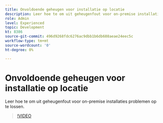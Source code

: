 ```yaml
---
title: Onvoldoende geheugen voor installatie op locatie
description: Leer hoe te om uit geheugenfout voor on-premise installaties problemen op te lossen.
role: Admin
level: Experienced
topic: Development
kt: 8386
source-git-commit: 496d9268fdc6276ac9dbb1b6db608aeae24eec5c
workflow-type: tm+mt
source-wordcount: '0'
ht-degree: 0%

---
```



# Onvoldoende geheugen voor installatie op locatie

Leer hoe te om uit geheugenfout voor on-premise installaties problemen op te lossen.

>[!VIDEO](https://video.tv.adobe.com/v/335891?quality=12)
